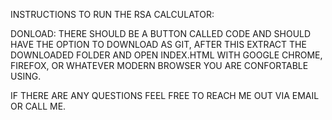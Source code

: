INSTRUCTIONS TO RUN THE RSA CALCULATOR:

DONLOAD: THERE SHOULD BE A BUTTON CALLED CODE AND SHOULD HAVE THE OPTION TO DOWNLOAD AS GIT, AFTER THIS EXTRACT THE DOWNLOADED FOLDER AND OPEN INDEX.HTML WITH GOOGLE CHROME, FIREFOX, OR WHATEVER MODERN BROWSER YOU ARE CONFORTABLE USING.

IF THERE ARE ANY QUESTIONS FEEL FREE TO REACH ME OUT VIA EMAIL OR CALL ME.
